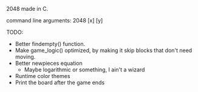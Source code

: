 2048 made in C.

command line arguments:
2048 [x] [y]

TODO:
- Better findempty() function.
- Make game_logic() optimized, by making it skip blocks that don't need moving.
- Better newpieces equation
  - Maybe logarithmic or something, I ain't a wizard
- Runtime color themes
- Print the board after the game ends
